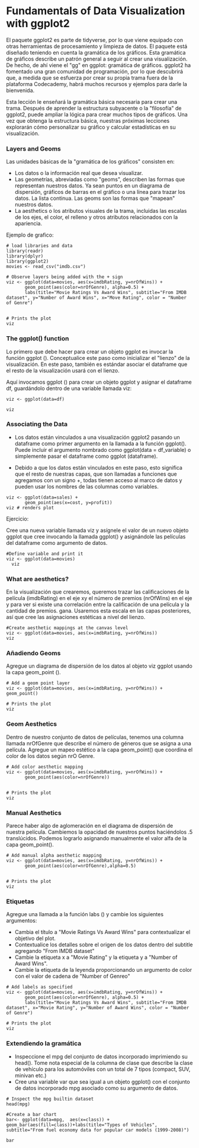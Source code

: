 # Fundamentals of Data Visualization with ggplot2

El paquete ggplot2 es parte de tidyverse, por lo que viene equipado con otras herramientas de procesamiento y limpieza de datos. El paquete está diseñado teniendo
en cuenta la gramática de los gráficos. Esta gramática de gráficos describe un patrón general a seguir al crear una visualización. De hecho, de ahí viene el "gg"
en ggplot: gramática de gráficos. ggplot2 ha fomentado una gran comunidad de programación, por lo que descubrirá que, a medida que se esfuerza por crear su propia
trama fuera de la plataforma Codecademy, habrá muchos recursos y ejemplos para darle la bienvenida.

Esta lección le enseñará la gramática básica necesaria para crear una trama. Después de aprender la estructura subyacente o la "filosofía" de ggplot2, puede ampliar
la lógica para crear muchos tipos de gráficos. Una vez que obtenga la estructura básica, nuestras próximas lecciones explorarán cómo personalizar su gráfico y
calcular estadísticas en su visualización.

### Layers and Geoms

Las unidades básicas de la "gramática de los gráficos" consisten en:

- Los datos o la información real que desea visualizar.
- Las geometrías, abreviadas como "geoms", describen las formas que representan nuestros datos. Ya sean puntos en un diagrama de dispersión, gráficos de barras en el gráfico o una línea para trazar los datos. La lista continua. Las geoms son las formas que "mapean" nuestros datos.
- La aesthetics o los atributos visuales de la trama, incluidas las escalas de los ejes, el color, el relleno y otros atributos relacionados con la apariencia.

Ejemplo de grafico:

```{r}
# load libraries and data
library(readr)
library(dplyr)
library(ggplot2)
movies <- read_csv("imdb.csv")
```

```{r}
# Observe layers being added with the + sign
viz <- ggplot(data=movies, aes(x=imdbRating, y=nrOfWins)) +
       geom_point(aes(color=nrOfGenre), alpha=0.5) + 
       labs(title="Movie Ratings Vs Award Wins", subtitle="From IMDB dataset", y="Number of Award Wins", x="Move Rating", color = "Number of Genre")


# Prints the plot
viz
```
### The ggplot() function

Lo primero que debe hacer para crear un objeto ggplot es invocar la función ggplot (). Conceptualice este paso como inicializar el "lienzo" de la visualización. 
En este paso, también es estándar asociar el dataframe que el resto de la visualización usará con el lienzo. 

Aquí invocamos ggplot () para crear un objeto ggplot y asignar el dataframe df, guardándolo dentro de una variable llamada viz:

```{r}
viz <- ggplot(data=df)
 
viz
```

### Associating the Data


- Los datos están vinculados a una visualización ggplot2 pasando un dataframe como primer argumento en la llamada a la función ggplot(). Puede incluir el 
argumento nombrado como ggplot(data = df_variable) o simplemente pasar el dataframe como ggplot (dataframe).

- Debido a que los datos están vinculados en este paso, esto significa que el resto de nuestras capas, que son llamadas a funciones que agregamos con un 
signo +, todas tienen acceso al marco de datos y pueden usar los nombres de las columnas como variables.

```{r}
viz <- ggplot(data=sales) + 
       geom_point(aes(x=cost, y=profit))
viz # renders plot
```
Ejercicio: 

Cree una nueva variable llamada viz y asígnele el valor de un nuevo objeto ggplot que cree invocando la llamada ggplot() y asignándole las
películas del dataframe como argumento de datos. 

```{r}
#Define variable and print it
viz <- ggplot(data=movies)
  viz
```

### What are aesthetics?

En la visualización que crearemos, queremos trazar las calificaciones de la película (imdbRating) en el eje xy el número de premios (nrOfWins) en el eje y para
ver si existe una correlación entre la calificación de una película y la cantidad de premios. gana. Usaremos esta escala en las capas posteriores, así que cree
las asignaciones estéticas a nivel del lienzo.

```{r}
#Create aesthetic mappings at the canvas level
viz <- ggplot(data=movies, aes(x=imdbRating, y=nrOfWins))
viz
```

### Añadiendo Geoms

Agregue un diagrama de dispersión de los datos al objeto viz ggplot usando la capa geom_point ().

```{r}
# Add a geom point layer
viz <- ggplot(data=movies, aes(x=imdbRating, y=nrOfWins)) +
geom_point()

# Prints the plot
viz
```

### Geom Aesthetics


Dentro de nuestro conjunto de datos de películas, tenemos una columna llamada nrOfGenre que describe el número de géneros que se asigna a una película. 
Agregue un mapeo estético a la capa geom_point() que coordina el color de los datos según nrO Genre.

```{r}
# Add color aesthetic mapping
viz <- ggplot(data=movies, aes(x=imdbRating, y=nrOfWins)) +
       geom_point(aes(color=nrOfGenre)) 


# Prints the plot
viz
```

### Manual Aesthetics

Parece haber algo de aglomeración en el diagrama de dispersión de nuestra película. Cambiemos la opacidad de nuestros puntos haciéndolos .5 translúcidos.
Podemos lograrlo asignando manualmente el valor alfa de la capa geom_point().

```{r}
# Add manual alpha aesthetic mapping
viz <- ggplot(data=movies, aes(x=imdbRating, y=nrOfWins)) +
       geom_point(aes(color=nrOfGenre),alpha=0.5) 


# Prints the plot
viz
```

### Etiquetas

Agregue una llamada a la función labs () y cambie los siguientes argumentos:

- Cambia el título a "Movie Ratings Vs Award Wins" para contextualizar el objetivo del plot.
- Contextualice los detalles sobre el origen de los datos dentro del subtitle agregando "From IMDB dataset"
- Cambie la etiqueta x a "Movie Rating" y la etiqueta y a "Number of Award Wins".
- Cambie la etiqueta de la leyenda proporcionando un argumento de color con el valor de cadena de "Number of Genreo"

```{r}
# Add labels as specified
viz <- ggplot(data=movies, aes(x=imdbRating, y=nrOfWins)) +
       geom_point(aes(color=nrOfGenre), alpha=0.5) + 
       labs(title="Movie Ratings Vs Award Wins", subtitle="From IMDB dataset", x="Movie Rating", y="Number of Award Wins", color = "Number of Genre")

# Prints the plot
viz
```

### Extendiendo la gramática

- Inspeccione el mpg del conjunto de datos incorporado imprimiendo su head(). Tome nota especial de la columna de clase que describe la clase de vehículo
para los automóviles con un total de 7 tipos (compact, SUV, minivan etc.)
- Cree una variable var que sea igual a un objeto ggplot() con el conjunto de datos incorporado mpg asociado como su argumento de datos.


```{r}
# Inspect the mpg builtin dataset
head(mpg)
```

```{r message=FALSE}
#Create a bar chart
bar<- ggplot(data=mpg,  aes(x=class)) + geom_bar(aes(fill=class))+labs(title="Types of Vehicles", subtitle="From fuel economy data for popular car models (1999-2008)")

bar
```















